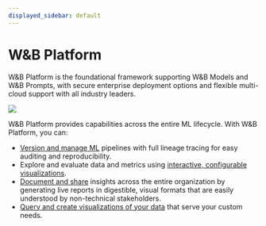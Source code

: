 ```yaml
---
displayed_sidebar: default
---
```


# W&B Platform
W&B Platform is the foundational framework supporting W&B Models and W&B Prompts, with secure enterprise deployment options and flexible multi-cloud support with all industry leaders. 

![](@site/static/images/general/platform.png)

W&B Platform provides capabilities across the entire ML lifecycle. With W&B Platform, you can:

- [Version and manage ML](./artifacts/intro.md) pipelines with full lineage tracing for easy auditing and reproducibility.
- Explore and evaluate data and metrics using [interactive, configurable visualizations](./tables/intro.md).
- [Document and share](./reports/intro.md) insights across the entire organization by generating live reports in digestible, visual formats that are easily understood by non-technical stakeholders.
- [Query and create visualizations of your data](./app/features/panels/weave) that serve your custom needs.
